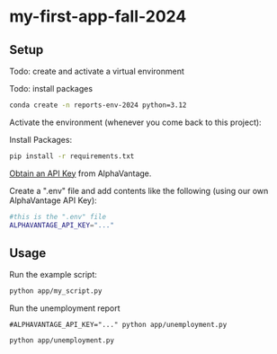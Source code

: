 # my-first-app-fall-2024
 
## Setup

Todo: create and activate a virtual environment

Todo: install packages


```sh
conda create -n reports-env-2024 python=3.12
```

Activate the environment (whenever you come back to this project):

Install Packages:

```sh
pip install -r requirements.txt
```

[Obtain an API Key](https://www.alphavantage.co/support/#api-key) from AlphaVantage.

Create a ".env" file and add contents like the following (using our own AlphaVantage API Key):

```sh
#this is the ".env" file
ALPHAVANTAGE_API_KEY="..."
```


## Usage

Run the example script:

```sh
python app/my_script.py
```

Run the unemployment report

```
#ALPHAVANTAGE_API_KEY="..." python app/unemployment.py

python app/unemployment.py

```
